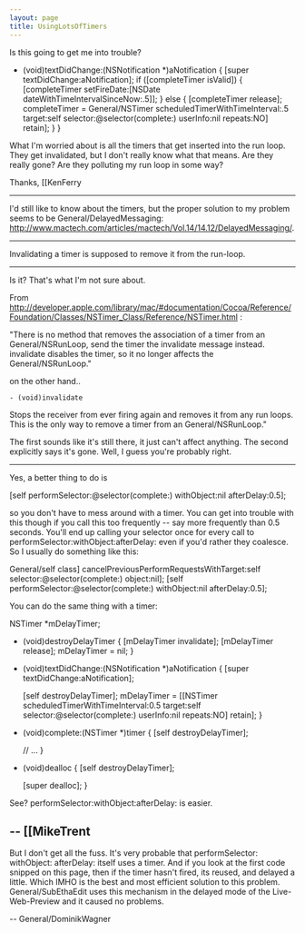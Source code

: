 ```yaml
---
layout: page
title: UsingLotsOfTimers
---
```


Is this going to get me into trouble?

    
 - (void)textDidChange:(NSNotification *)aNotification
 {
   [super textDidChange:aNotification];
   if ([completeTimer isValid])
   {
     [completeTimer setFireDate:[NSDate dateWithTimeIntervalSinceNow:.5]];
   }
   else
   {
     [completeTimer release];
     completeTimer = General/NSTimer scheduledTimerWithTimeInterval:.5
                                                       target:self
                                                     selector:@selector(complete:)
                                                     userInfo:nil
                                                      repeats:NO] retain];
   }
 }


What I'm worried about is all the timers that get inserted into the run loop.  They get invalidated, but I don't really know what that means.  Are they really gone?  Are they polluting my run loop in some way?

Thanks,
[[KenFerry

----

I'd still like to know about the timers, but the proper solution to my problem seems to be General/DelayedMessaging: http://www.mactech.com/articles/mactech/Vol.14/14.12/DelayedMessaging/.

----

Invalidating a timer is supposed to remove it from the run-loop.

----

Is it? That's what I'm not sure about.

From http://developer.apple.com/library/mac/#documentation/Cocoa/Reference/Foundation/Classes/NSTimer_Class/Reference/NSTimer.html :

"There is no method that removes the association of a timer from an General/NSRunLoop, send the timer the invalidate message instead. invalidate disables the timer, so it no longer affects the General/NSRunLoop."

on the other hand..

    - (void)invalidate
 
Stops the receiver from ever firing again and removes it from any run loops. This is the only way to remove a timer from an General/NSRunLoop."

The first sounds like it's still there, it just can't affect anything.  The second explicitly says it's gone.  Well, I guess you're probably right.

----

Yes, a better thing to do is

    
 [self performSelector:@selector(complete:) withObject:nil afterDelay:0.5];


so you don't have to mess around with a timer. You can get into trouble with this though if you call this too frequently -- say more frequently than 0.5 seconds. You'll end up calling your selector once for every call to performSelector:withObject:afterDelay: even if you'd rather they coalesce. So I usually do something like this:

    
 General/self class] cancelPreviousPerformRequestsWithTarget:self selector:@selector(complete:) object:nil];
 [self performSelector:@selector(complete:) withObject:nil afterDelay:0.5];


You can do the same thing with a timer:

    
 NSTimer *mDelayTimer;
 
 - (void)destroyDelayTimer
 {
   [mDelayTimer invalidate];
   [mDelayTimer release];
   mDelayTimer = nil;
 }
 
 - (void)textDidChange:(NSNotification *)aNotification
 {
   [super textDidChange:aNotification];
   
   [self destroyDelayTimer];
   mDelayTimer = [[NSTimer scheduledTimerWithTimeInterval:0.5
                                                   target:self
                                                 selector:@selector(complete:)
                                                 userInfo:nil
                                                  repeats:NO] retain];
 }
 
 - (void)complete:(NSTimer *)timer
 {
   [self destroyDelayTimer];
   
   // ...
 }
 
 - (void)dealloc
 {
   [self destroyDelayTimer];
   
   [super dealloc];
 }


See? performSelector:withObject:afterDelay: is easier.

-- [[MikeTrent
----

But I don't get all the fuss. It's very probable that performSelector: withObject: afterDelay: itself uses a timer. And if you look at the first code snipped on this page, then if the timer hasn't fired, its reused, and delayed a little. Which IMHO is the best and most efficient solution to this problem. General/SubEthaEdit uses this mechanism in the delayed mode of the Live-Web-Preview and it caused no problems.

-- General/DominikWagner
